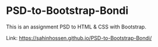 # PSD-to-Bootstrap-Bondi
This is an assignment PSD to HTML &amp; CSS with Bootstrap.

Link: https://sahinhossen.github.io/PSD-to-Bootstrap-Bondi/
